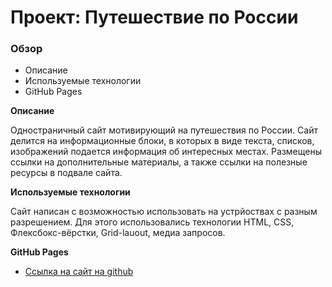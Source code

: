 # Проект: Путешествие по России

### Обзор
* Описание
* Используемые технологии
* GitHub Pages

**Описание**

Одностраничный сайт мотивирующий на путешествия по России. 
Сайт делится на информационные блоки, в которых в виде текста, списков, изображений подается информация об интересных местах. Размещены ссылки на дополнительные материалы, а также ссылки на полезные ресурсы в подвале сайта.

**Используемые технологии**

Сайт написан с возможностью использовать на устрйоствах с разным разрешением. Для этого использовались технологии HTML, CSS, Флексбокс-вёрстки, Grid-lauout, медиа запросов.

**GitHub Pages**

* [Ссылка на сайт на github](https://makmiha.github.io/russian-travel/index.html)